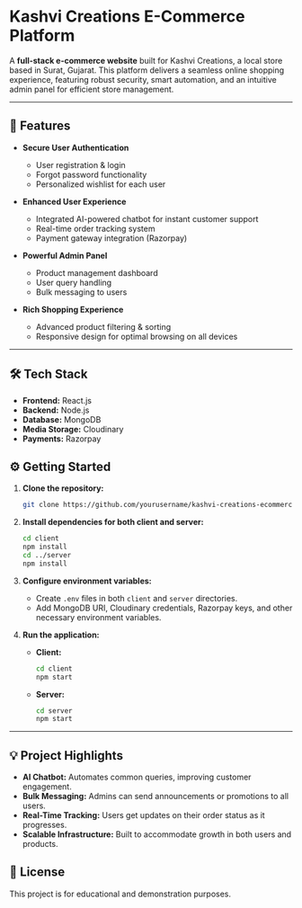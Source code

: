 # Kashvi Creations E-Commerce Platform

A **full-stack e-commerce website** built for Kashvi Creations, a local store based in Surat, Gujarat. This platform delivers a seamless online shopping experience, featuring robust security, smart automation, and an intuitive admin panel for efficient store management.

---

## 🚀 Features

- **Secure User Authentication**
  - User registration & login
  - Forgot password functionality
  - Personalized wishlist for each user

- **Enhanced User Experience**
  - Integrated AI-powered chatbot for instant customer support
  - Real-time order tracking system
  - Payment gateway integration (Razorpay)

- **Powerful Admin Panel**
  - Product management dashboard
  - User query handling
  - Bulk messaging to users

- **Rich Shopping Experience**
  - Advanced product filtering & sorting
  - Responsive design for optimal browsing on all devices

---

## 🛠️ Tech Stack

- **Frontend:** React.js
- **Backend:** Node.js
- **Database:** MongoDB
- **Media Storage:** Cloudinary
- **Payments:** Razorpay


## ⚙️ Getting Started

1. **Clone the repository:**
   ```bash
   git clone https://github.com/yourusername/kashvi-creations-ecommerce.git
   ```

2. **Install dependencies for both client and server:**
   ```bash
   cd client
   npm install
   cd ../server
   npm install
   ```

3. **Configure environment variables:**
   - Create `.env` files in both `client` and `server` directories.
   - Add MongoDB URI, Cloudinary credentials, Razorpay keys, and other necessary environment variables.

4. **Run the application:**
   - **Client:**
     ```bash
     cd client
     npm start
     ```
   - **Server:**
     ```bash
     cd server
     npm start
     ```

---

## 💡 Project Highlights

- **AI Chatbot:** Automates common queries, improving customer engagement.
- **Bulk Messaging:** Admins can send announcements or promotions to all users.
- **Real-Time Tracking:** Users get updates on their order status as it progresses.
- **Scalable Infrastructure:** Built to accommodate growth in both users and products.



## 📄 License

This project is for educational and demonstration purposes.
